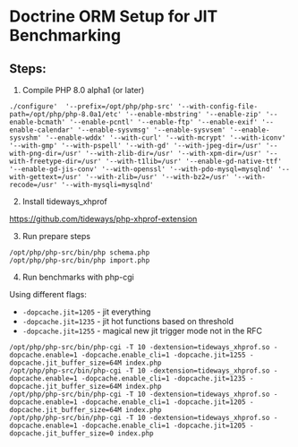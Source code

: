 # Doctrine ORM Setup for JIT Benchmarking

## Steps:

1. Compile PHP 8.0 alpha1 (or later)

```
./configure'  '--prefix=/opt/php/php-src' '--with-config-file-path=/opt/php/php-8.0a1/etc' '--enable-mbstring' '--enable-zip' '--enable-bcmath' '--enable-pcntl' '--enable-ftp' '--enable-exif' '--enable-calendar' '--enable-sysvmsg' '--enable-sysvsem' '--enable-sysvshm' '--enable-wddx' '--with-curl' '--with-mcrypt' '--with-iconv' '--with-gmp' '--with-pspell' '--with-gd' '--with-jpeg-dir=/usr' '--with-png-dir=/usr' '--with-zlib-dir=/usr' '--with-xpm-dir=/usr' '--with-freetype-dir=/usr' '--with-t1lib=/usr' '--enable-gd-native-ttf' '--enable-gd-jis-conv' '--with-openssl' '--with-pdo-mysql=mysqlnd' '--with-gettext=/usr' '--with-zlib=/usr' '--with-bz2=/usr' '--with-recode=/usr' '--with-mysqli=mysqlnd'
```

2. Install tideways_xhprof 

https://github.com/tideways/php-xhprof-extension

3. Run prepare steps

```
/opt/php/php-src/bin/php schema.php
/opt/php/php-src/bin/php import.php
```

4. Run benchmarks with php-cgi

Using different flags:

- `-dopcache.jit=1205` - jit everything
- `-dopcache.jit=1235` - jit hot functions based on threshold
- `-dopcache.jit=1255` - magical new jit trigger mode not in the RFC

```
/opt/php/php-src/bin/php-cgi -T 10 -dextension=tideways_xhprof.so -dopcache.enable=1 -dopcache.enable_cli=1 -dopcache.jit=1255 -dopcache.jit_buffer_size=64M index.php
/opt/php/php-src/bin/php-cgi -T 10 -dextension=tideways_xhprof.so -dopcache.enable=1 -dopcache.enable_cli=1 -dopcache.jit=1235 -dopcache.jit_buffer_size=64M index.php
/opt/php/php-src/bin/php-cgi -T 10 -dextension=tideways_xhprof.so -dopcache.enable=1 -dopcache.enable_cli=1 -dopcache.jit=1205 -dopcache.jit_buffer_size=64M index.php
/opt/php/php-src/bin/php-cgi -T 10 -dextension=tideways_xhprof.so -dopcache.enable=1 -dopcache.enable_cli=1 -dopcache.jit=1205 -dopcache.jit_buffer_size=0 index.php
```
